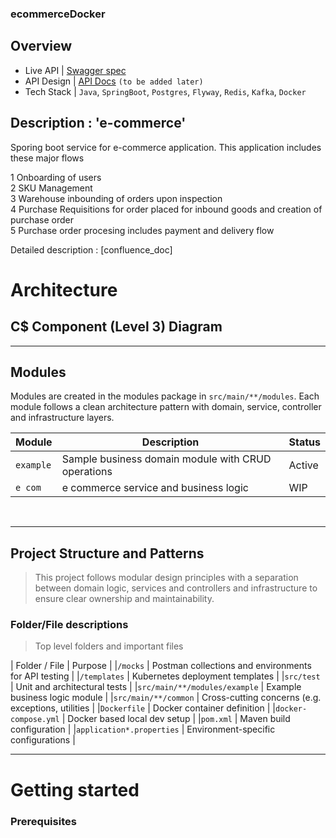 ### ecommerceDocker

## Overview

- Live API         | [Swagger spec](http://localhost:8000/swagger-ui/index.html#/)
- API Design       | [API Docs](<Doc Link>) `(to be added later)`
- Tech Stack       | `Java`, `SpringBoot`, `Postgres`, `Flyway`, `Redis`, `Kafka`, `Docker`

## Description : 'e-commerce'

Sporing boot service for e-commerce application. This application includes 
these major flows

1 Onboarding of users <br>
2 SKU Management <br>
3 Warehouse inbounding of orders upon inspection <br>
4 Purchase Requisitions for order placed for inbound goods and creation of 
purchase order <br>
5 Purchase order procesing includes payment and delivery flow <br> 

Detailed description : [confluence_doc]


# Architecture
## C$ Component (Level 3) Diagram

---

## Modules

Modules are created in the modules package in `src/main/**/modules`. Each module follows 
a clean architecture pattern with domain, service, controller and infrastructure layers.


|Module         | Description | Status      |
|---------------|-------------|-------------|
|`example`      | Sample business domain module with CRUD operations| Active |
|`e com`        | e commerce service and business logic             | WIP    |
<br>

---


## Project Structure and Patterns

> This project follows modular design principles with a separation between domain logic, services and controllers and infrastructure to ensure clear ownership and maintainability.


### Folder/File descriptions
> Top level folders and important files

| Folder / File                | Purpose                                              |
|`/mocks`                      | Postman collections and environments for API testing |
|`/templates`                  | Kubernetes deployment templates                      |
|`src/test`                    | Unit and architectural tests                         |
|`src/main/**/modules/example` | Example business logic module                        |
|`src/main/**/common`          | Cross-cutting concerns (e.g. exceptions, utilities   |
|`Dockerfile`                  | Docker container definition                          |
|`docker-compose.yml`          | Docker based local dev setup                         |
|`pom.xml`                     | Maven build configuration                            |
|`application*.properties`     | Environment-specific configurations                  |

---
# Getting started
### Prerequisites
